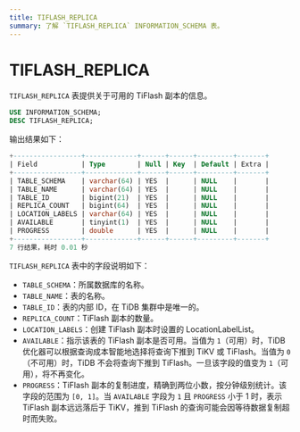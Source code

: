 ```yaml
---
title: TIFLASH_REPLICA
summary: 了解 `TIFLASH_REPLICA` INFORMATION_SCHEMA 表。
---
```


# TIFLASH_REPLICA

`TIFLASH_REPLICA` 表提供关于可用的 TiFlash 副本的信息。

```sql
USE INFORMATION_SCHEMA;
DESC TIFLASH_REPLICA;
```

输出结果如下：

```sql
+-----------------+-------------+------+------+---------+-------+
| Field           | Type        | Null | Key  | Default | Extra |
+-----------------+-------------+------+------+---------+-------+
| TABLE_SCHEMA    | varchar(64) | YES  |      | NULL    |       |
| TABLE_NAME      | varchar(64) | YES  |      | NULL    |       |
| TABLE_ID        | bigint(21)  | YES  |      | NULL    |       |
| REPLICA_COUNT   | bigint(64)  | YES  |      | NULL    |       |
| LOCATION_LABELS | varchar(64) | YES  |      | NULL    |       |
| AVAILABLE       | tinyint(1)  | YES  |      | NULL    |       |
| PROGRESS        | double      | YES  |      | NULL    |       |
+-----------------+-------------+------+------+---------+-------+
7 行结果，耗时 0.01 秒
```

`TIFLASH_REPLICA` 表中的字段说明如下：

- `TABLE_SCHEMA`：所属数据库的名称。
- `TABLE_NAME`：表的名称。
- `TABLE_ID`：表的内部 ID，在 TiDB 集群中是唯一的。
- `REPLICA_COUNT`：TiFlash 副本的数量。
- `LOCATION_LABELS`：创建 TiFlash 副本时设置的 LocationLabelList。
- `AVAILABLE`：指示该表的 TiFlash 副本是否可用。当值为 `1`（可用）时，TiDB 优化器可以根据查询成本智能地选择将查询下推到 TiKV 或 TiFlash。当值为 `0`（不可用）时，TiDB 不会将查询下推到 TiFlash。一旦该字段的值变为 `1`（可用），将不再变化。
- `PROGRESS`：TiFlash 副本的复制进度，精确到两位小数，按分钟级别统计。该字段的范围为 `[0, 1]`。当 `AVAILABLE` 字段为 `1` 且 `PROGRESS` 小于 1 时，表示 TiFlash 副本远远落后于 TiKV，推到 TiFlash 的查询可能会因等待数据复制超时而失败。